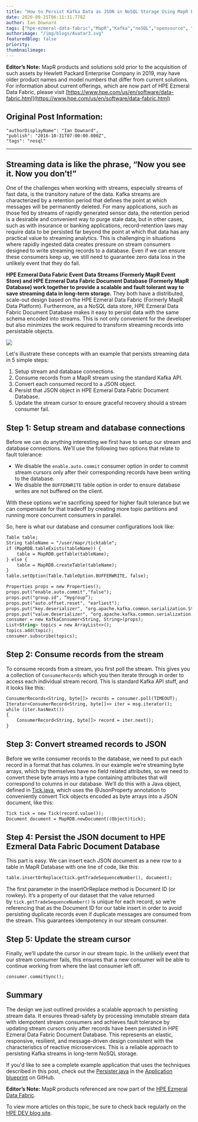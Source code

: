 ```yaml
---
title: "How to Persist Kafka Data as JSON in NoSQL Storage Using MapR Event Store and MapR Database"
date: 2020-09-25T06:11:31.778Z
author: Ian Downard 
tags: ["hpe-ezmeral-data-fabric","MapR","Kafka","noSQL","opensource", "data-ml-engineer"]
authorimage: "/img/blogs/Avatar3.svg"
featuredBlog: false
priority:
thumbnailimage:
---
```

**Editor’s Note:** MapR products and solutions sold prior to the acquisition of such assets by Hewlett Packard Enterprise Company in 2019, may have older product names and model numbers that differ from current solutions. For information about current offerings, which are now part of HPE Ezmeral Data Fabric, please visit [https://www.hpe.com/us/en/software/data-fabric.html](https://www.hpe.com/us/en/software/data-fabric.html)

## Original Post Information:
```
"authorDisplayName": "Ian Downard",
"publish": "2016-10-31T07:00:00.000Z",
"tags": "nosql"
```

---

## Streaming data is like the phrase, “Now you see it. Now you don’t!”

One of the challenges when working with streams, especially streams of fast data, is the transitory nature of the data. Kafka streams are characterized by a retention period that defines the point at which messages will be permanently deleted. For many applications, such as those fed by streams of rapidly generated sensor data, the retention period is a desirable and convenient way to purge stale data, but in other cases, such as with insurance or banking applications, record-retention laws may require data to be persisted far beyond the point at which that data has any practical value to streaming analytics. This is challenging in situations where rapidly ingested data creates pressure on stream consumers designed to write streaming records to a database. Even if we can ensure these consumers keep up, we still need to guarantee zero data loss in the unlikely event that they do fail.

**HPE Ezmeral Data Fabric Event Data Streams (Formerly MapR Event Store) and HPE Ezmeral Data Fabric Document Database (Formerly MapR Database) work together to provide a scalable and fault tolerant way to save streaming data in long-term storage.** They both have a distributed, scale-out design based on the HPE Ezmeral Data Fabric (Formerly MapR Data Platform). Furthermore, as a NoSQL data store, HPE Ezmeral Data Fabric Document Database makes it easy to persist data with the same schema encoded into streams. This is not only convenient for the developer but also minimizes the work required to transform streaming records into persistable objects.

![](https://hpe-developer-portal.s3.amazonaws.com/uploads/media/2020/9/persist-kafka-json-streams-mapr-02_0-1601014236654.png)

Let's illustrate these concepts with an example that persists streaming data in 5 simple steps:

1.  Setup stream and database connections.
2.  Consume records from a MapR stream using the standard Kafka API.
3.  Convert each consumed record to a JSON object.
4.  Persist that JSON object in HPE Ezmeral Data Fabric Document Database.
5.  Update the stream cursor to ensure graceful recovery should a stream consumer fail.

## Step 1: Setup stream and database connections

Before we can do anything interesting we first have to setup our stream and database connections. We'll use the following two options that relate to fault tolerance:

*   We disable the `enable.auto.commit` consumer option in order to commit stream cursors only after their corresponding records have been writing to the database.
*   We disable the `BUFFERWRITE` table option in order to ensure database writes are not buffered on the client.

With these options we're sacrificing speed for higher fault tolerance but we can compensate for that tradeoff by creating more topic partitions and running more concurrent consumers in parallel.

So, here is what our database and consumer configurations look like:

```markdown
Table table;
String tableName = "/user/mapr/ticktable";
if (MapRDB.tableExists(tableName)) {
    table = MapRDB.getTable(tableName);
} else {
    table = MapRDB.createTable(tableName);
}
table.setOption(Table.TableOption.BUFFERWRITE, false);

Properties props = new Properties();
props.put("enable.auto.commit","false");
props.put("group.id", “mygroup”);
props.put("auto.offset.reset", "earliest");
props.put("key.deserializer", "org.apache.kafka.common.serialization.StringDeserializer");
props.put("value.deserializer", "org.apache.kafka.common.serialization.StringDeserializer");
consumer = new KafkaConsumer<String, String>(props);
List<String> topics = new ArrayList<>();
topics.add(topic);
consumer.subscribe(topics);
```

## Step 2: Consume records from the stream

To consume records from a stream, you first poll the stream. This gives you a collection of `ConsumerRecords` which you then iterate through in order to access each individual stream record. This is standard Kafka API stuff, and it looks like this:

```markdown
ConsumerRecords<String, byte[]> records = consumer.poll(TIMEOUT);
Iterator<ConsumerRecord<String, byte[]>> iter = msg.iterator();
while (iter.hasNext())
{
    ConsumerRecord<String, byte[]> record = iter.next();
}
```

## Step 3: Convert streamed records to JSON

Before we write consumer records to the database, we need to put each record in a format that has columns. In our example we’re streaming byte arrays, which by themselves have no field related attributes, so we need to convert these byte arrays into a type containing attributes that will correspond to columns in our database. We’ll do this with a Java object, defined in <a target='\_blank'  href='https://gist.github.com/iandow/92d3276e50a7e77f41e69f5c69c8563b'>Tick.java</a>, which uses the @JsonProperty annotation to conveniently convert Tick objects encoded as byte arrays into a JSON document, like this:

```markdown
Tick tick = new Tick(record.value());
Document document = MapRDB.newDocument((Object)tick);
```

## Step 4: Persist the JSON document to HPE Ezmeral Data Fabric Document Database

This part is easy. We can insert each JSON document as a new row to a table in MapR Database with one line of code, like this:

```markdown
table.insertOrReplace(tick.getTradeSequenceNumber(), document);
```

The first parameter in the insertOrReplace method is Document ID (or rowkey). It’s a property of our dataset that the value returned by `tick.getTradeSequenceNumber()` is unique for each record, so we’re referencing that as the Document ID for our table insert in order to avoid persisting duplicate records even if duplicate messages are consumed from the stream. This guarantees idempotency in our stream consumer.

## Step 5: Update the stream cursor

Finally, we’ll update the cursor in our stream topic. In the unlikely event that our stream consumer fails, this ensures that a new consumer will be able to continue working from where the last consumer left off.

```markdown
consumer.commitSync();
```

## Summary

The design we just outlined provides a scalable approach to persisting stream data. It ensures thread-safety by processing immutable stream data with idempotent stream consumers and achieves fault tolerance by updating stream cursors only after records have been persisted in HPE Ezmeral Data Fabric Document Database. This represents an elastic, responsive, resilient, and message-driven design consistent with the characteristics of reactive microservices. This is a reliable approach to persisting Kafka streams in long-term NoSQL storage.

If you'd like to see a complete example application that uses the techniques described in this post, check out the <a target='\_blank'  href='https://github.com/mapr-demos/finserv-application-blueprint/blob/master/src/main/java/com/mapr/demo/finserv/Persister.java'>Persister.java</a> in the <a target='\_blank'  href='https://github.com/mapr-demos/finserv-application-blueprint'>Application blueprint</a> on GitHub.

**Editor’s Note:** MapR products referenced are now part of the [HPE Ezmeral Data Fabric](https://www.hpe.com/us/en/software/data-fabric.html).

To view more articles on this topic, be sure to check back regularly on the [HPE DEV blog site](/blog).